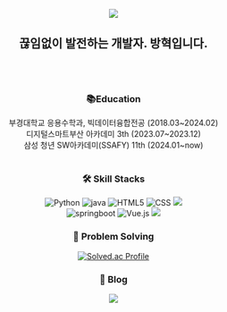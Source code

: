 <p align='center'>
    <img src="https://capsule-render.vercel.app/api?type=waving&color=auto&height=300&section=header&text=Welcome&fontSize=90&animation=fadeIn&fontAlignY=38&descAlignY=51&descAlign=62"/>
</p>
<div align="center">

<h2>끊임없이 발전하는 개발자. 방혁입니다.</h2>
</br>
</br>

<h3>📚Education</h3>
<span> 부경대학교 응용수학과, 빅데이터융합전공 (2018.03~2024.02)</span></br>
<span> 디지털스마트부산 아카데미 3th (2023.07~2023.12)</span></br>
<span> 삼성 청년 SW아카데미(SSAFY) 11th (2024.01~now)</span>
</br>
</br>

### 🛠 Skill Stacks
![Python](https://img.shields.io/badge/Python-3776AB.svg?&style=for-the-badge&logo=Python&logoColor=white)
![java](https://img.shields.io/badge/java-007396?&style=for-the-badge&logo=java&logoColor=white)
![HTML5](https://img.shields.io/badge/html5-E34F26?style=for-the-badge&logo=html5&logoColor=white)
![CSS](https://img.shields.io/badge/css-1572B6?style=for-the-badge&logo=css3&logoColor=white)
<img src="https://img.shields.io/badge/javascript-F7DF1E?style=for-the-badge&logo=javascript&logoColor=black">
<br>
![springboot](https://img.shields.io/badge/Springboot-6DB33F.svg?&style=for-the-badge&logo=Springboot&logoColor=white)
![Vue.js](https://img.shields.io/badge/vue.js-4FC08D?style=for-the-badge&logo=vue.js&logoColor=white)
<img src="https://img.shields.io/badge/mysql-4479A1?style=for-the-badge&logo=mysql&logoColor=white"> 
</br>

<h3>🧐 Problem Solving</h3>

[![Solved.ac Profile](http://mazassumnida.wtf/api/v2/generate_badge?boj=bhe0323)](https://solved.ac/bhe0323)

### 📙 Blog
<a href="https://velog.io/@hyeok_b2ng"><img src="https://img.shields.io/badge/Velog-20C997?style=for-the-badge&logo=velog&logoColor=white"/></a>


